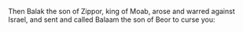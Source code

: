 Then Balak the son of Zippor, king of Moab, arose and warred against Israel, and sent and called Balaam the son of Beor to curse you:
